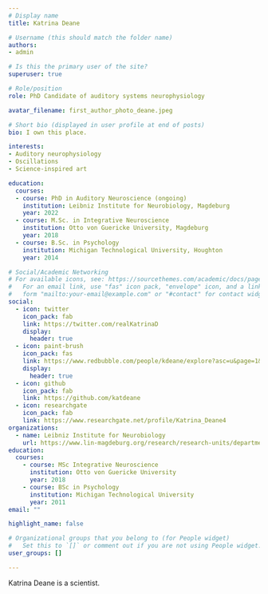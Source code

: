 ```yaml
---
# Display name
title: Katrina Deane

# Username (this should match the folder name)
authors:
- admin

# Is this the primary user of the site?
superuser: true

# Role/position
role: PhD Candidate of auditory systems neurophysiology

avatar_filename: first_author_photo_deane.jpeg

# Short bio (displayed in user profile at end of posts)
bio: I own this place.

interests:
- Auditory neurophysiology
- Oscillations
- Science-inspired art

education:
  courses:
  - course: PhD in Auditory Neuroscience (ongoing)
    institution: Leibniz Institute for Neurobiology, Magdeburg
    year: 2022
  - course: M.Sc. in Integrative Neuroscience
    institution: Otto von Guericke University, Magdeburg
    year: 2018
  - course: B.Sc. in Psychology
    institution: Michigan Technological University, Houghton
    year: 2014

# Social/Academic Networking
# For available icons, see: https://sourcethemes.com/academic/docs/page-builder/#icons
#   For an email link, use "fas" icon pack, "envelope" icon, and a link in the
#   form "mailto:your-email@example.com" or "#contact" for contact widget.
social:
  - icon: twitter
    icon_pack: fab
    link: https://twitter.com/realKatrinaD
    display:
      header: true
  - icon: paint-brush
    icon_pack: fas
    link: https://www.redbubble.com/people/kdeane/explore?asc=u&page=1&sortOrder=recent
    display:
      header: true
  - icon: github
    icon_pack: fab
    link: https://github.com/katdeane
  - icon: researchgate
    icon_pack: fab
    link: https://www.researchgate.net/profile/Katrina_Deane4
organizations:
  - name: Leibniz Institute for Neurobiology
    url: https://www.lin-magdeburg.org/research/research-units/department-systems-physiology-of-learning/cortxplorer
education:
  courses:
    - course: MSc Integrative Neuroscience
      institution: Otto von Guericke University
      year: 2018
    - course: BSc in Psychology
      institution: Michigan Technological University
      year: 2011
email: ""

highlight_name: false

# Organizational groups that you belong to (for People widget)
#   Set this to `[]` or comment out if you are not using People widget.
user_groups: []

---
```


Katrina Deane is a scientist.
